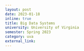 ```yaml
---
layout: post
date: 2023-01-18
inline: true
title: Big Data Systems
university: University of Virginia
semester: Spring 2023
category: uva
external_link:
---
```

